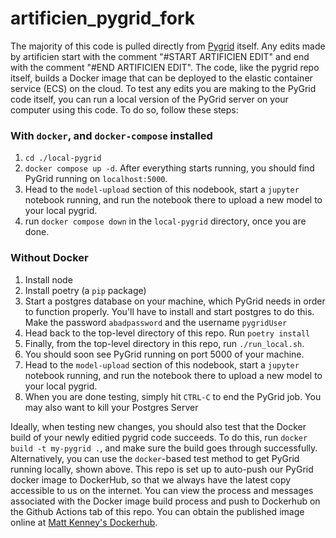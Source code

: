 # artificien_pygrid_fork

The majority of this code is pulled directly from [Pygrid](https://github.com/OpenMined/PyGrid) itself. Any edits made by artificien start with the comment "#START ARTIFICIEN EDIT" and end with the comment "#END ARTIFICIEN EDIT". The code, like the pygrid repo itself, builds a Docker image that can be deployed to the elastic container service (ECS) on the cloud. To test any edits you are making to the PyGrid code itself, you can run a local version of the PyGrid server on your computer using this code. To do so, follow these steps:

### With `docker`, and `docker-compose` installed

1. `cd ./local-pygrid`
2. `docker compose up -d`. After everything starts running, you should find PyGrid running on `localhost:5000`.
3. Head to the `model-upload` section of this nodebook, start a `jupyter` notebook running, and run the notebook there to upload a new model to your local pygrid.
4. run `docker compose down` in the `local-pygrid` directory, once you are done.

### Without Docker

1. Install node
2. Install poetry (a `pip` package)
3. Start a postgres database on your machine, which PyGrid needs in order to function properly. You'll have to install and start postgres to do this. Make the password `abadpassword` and the username `pygridUser`
4. Head back to the top-level directory of this repo. Run `poetry install`
5. Finally, from the top-level directory in this repo, run `./run_local.sh`.
6. You should soon see PyGrid running on port 5000 of your machine.
7. Head to the `model-upload` section of this nodebook, start a `jupyter` notebook running, and run the notebook there to upload a new model to your local pygrid.
8. When you are done testing, simply hit `CTRL-C` to end the PyGrid job. You may also want to kill your Postgres Server

Ideally, when testing new changes, you should also test that the Docker build of your newly editied pygrid code succeeds. To do this, run `docker build -t my-pygrid .`, and make sure the build goes through successfully. Alternatively, you can use the `docker`-based test method to get PyGrid running locally, shown above. This repo is set up to auto-push our PyGrid docker image to DockerHub, so that we always have the latest copy accessible to us on the internet. You can view the process and messages associated with the Docker image build process and push to Dockerhub on the Github Actions tab of this repo. You can obtain the published image online at [Matt Kenney's Dockerhub](https://hub.docker.com/r/mkenney1/artificien_pygrid).
